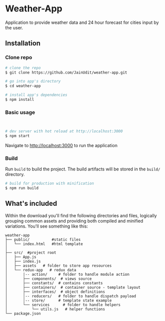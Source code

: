 
# Weather-App

Application to provide weather data and 24 hour forecast for cities input by the user.

## Installation

### Clone repo

``` bash
# clone the repo
$ git clone https://github.com/JainUdit/weather-app.git

# go into app's directory
$ cd weather-app

# install app's dependencies
$ npm install
```


### Basic usage

``` bash


# dev server with hot reload at http://localhost:3000
$ npm start
```

Navigate to [http://localhost:3000](http://localhost:3000) to run the application

### Build

Run `build` to build the project. The build artifacts will be stored in the `build/` directory.

```bash
# build for production with minification
$ npm run build
```

## What's included

Within the download you'll find the following directories and files, logically grouping common assets and providing both compiled and minified variations. You'll see something like this:

```
weather-app
├── public/          #static files
│   └── index.html   #html template
│
├── src/  #project root
│   ├── App.js
│   ├── index.js
│   ├── assets   # folder to store app resources
│   └── redux-app   # redux data
│       |-- action/     # folder to handle module action
│       ├── components/  # views source
│       ├── constants/  # contains constants
│       ├── containers/  # container source - template layout
│       ├── interfaces/  # object definitions
│       │-- reducers/   # folder to handle dispatch payload
│       │-- store/      # template state example 
│       └── services      # folder to handle helpers
│           └── utils.js   # helper functions
└── package.json

```
